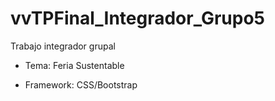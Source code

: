 # vvTPFinal_Integrador_Grupo5

Trabajo integrador grupal

- Tema: Feria Sustentable

- Framework: CSS/Bootstrap